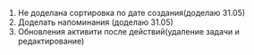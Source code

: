 1. Не доделана сортировка по дате создания(доделаю 31.05)
2. Доделать напоминания (доделаю 31.05)
3. Обновления активити после действий(удаление задачи и редактирование)
